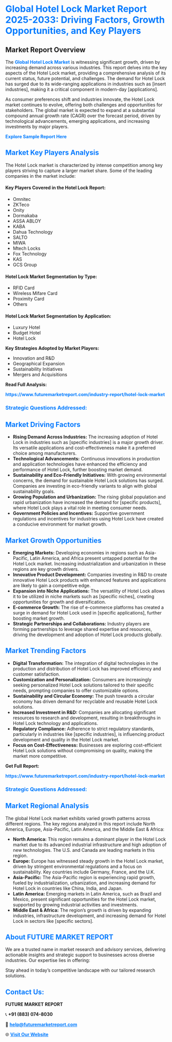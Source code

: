 <h1 style="color: #007BFF;">Global Hotel Lock Market Report 2025-2033: Driving Factors, Growth Opportunities, and Key Players</h1>

<section id="overview">
<h2>Market Report Overview</h2>
<p>The <a href="https://www.futuremarketreport.com/industry-report/hotel-lock-market" style="color: #007BFF; text-decoration: none;"><strong>Global Hotel Lock Market</strong></a> is witnessing significant growth, driven by increasing demand across various industries. This report delves into the key aspects of the Hotel Lock market, providing a comprehensive analysis of its current status, future potential, and challenges. The demand for Hotel Lock has surged due to its wide-ranging applications in industries such as [insert industries], making it a critical component in modern-day [applications].</p>
<p>As consumer preferences shift and industries innovate, the Hotel Lock market continues to evolve, offering both challenges and opportunities for stakeholders. The global market is expected to expand at a substantial compound annual growth rate (CAGR) over the forecast period, driven by technological advancements, emerging applications, and increasing investments by major players.</p>
</section>

<section id="overview">
<p><a href="https://www.futuremarketreport.com/request-sample/reportId=111446" style="color: #007BFF; text-decoration: none;"><strong>Explore Sample Report Here</strong></a></p>
</section>

<section id="key-players">
<h2 style="color: #007BFF;">Market Key Players Analysis</h2>
<p>The Hotel Lock market is characterized by intense competition among key players striving to capture a larger market share. Some of the leading companies in the market include:</p>
<h4>Key Players Covered in the Hotel Lock Report:</h4>
<ul><li>Omnitec</li><li>ZKTeco</li><li>Onity</li><li>Dormakaba</li><li>ASSA ABLOY</li><li>KABA</li><li>Dahua Technology</li><li>SALTO</li><li>MIWA</li><li>Mtech Locks</li><li>Fox Technology</li><li>KAS</li><li>GCS Group</li></ul>
<h4>Hotel Lock Market Segmentation by Type:</h4>
<ul><li>RFID Card</li><li>Wireless Mifare Card</li><li>Proximity Card</li><li>Others</li></ul>

<h4>Hotel Lock Market Segmentation by Application:</h4>
<ul><li>Luxury Hotel</li><li>Budget Hotel</li><li>Hotel Lock</li></ul>
<p><strong>Key Strategies Adopted by Market Players:</strong></p>
<ul>
<li>Innovation and R&D</li>
<li>Geographical Expansion</li>
<li>Sustainability Initiatives</li>
<li>Mergers and Acquisitions</li>
</ul>
</section>

<section>
<p><strong>Read Full Analysis: </strong></p><a href="https://www.futuremarketreport.com/industry-report/hotel-lock-market" style="color: #007BFF; text-decoration: none;"><strong>https://www.futuremarketreport.com/industry-report/hotel-lock-market</strong></a>
<h3 style="color: #007BFF;">Strategic Questions Addressed:</h3>
</section>

<section id="driving-factors">
<h2 style="color: #007BFF;">Market Driving Factors</h2>
<ul>
<li><strong>Rising Demand Across Industries:</strong> The increasing adoption of Hotel Lock in industries such as [specific industries] is a major growth driver. Its versatile applications and cost-effectiveness make it a preferred choice among manufacturers.</li>
<li><strong>Technological Advancements:</strong> Continuous innovations in production and application technologies have enhanced the efficiency and performance of Hotel Lock, further boosting market demand.</li>
<li><strong>Sustainability and Eco-Friendly Initiatives:</strong> With growing environmental concerns, the demand for sustainable Hotel Lock solutions has surged. Companies are investing in eco-friendly variants to align with global sustainability goals.</li>
<li><strong>Growing Population and Urbanization:</strong> The rising global population and rapid urbanization have increased the demand for [specific products], where Hotel Lock plays a vital role in meeting consumer needs.</li>
<li><strong>Government Policies and Incentives:</strong> Supportive government regulations and incentives for industries using Hotel Lock have created a conducive environment for market growth.</li>
</ul>
</section>

<section id="growth-opportunities">
<h2 style="color: #007BFF;">Market Growth Opportunities</h2>
<ul>
<li><strong>Emerging Markets:</strong> Developing economies in regions such as Asia-Pacific, Latin America, and Africa present untapped potential for the Hotel Lock market. Increasing industrialization and urbanization in these regions are key growth drivers.</li>
<li><strong>Innovative Product Development:</strong> Companies investing in R&D to create innovative Hotel Lock products with enhanced features and applications are likely to gain a competitive edge.</li>
<li><strong>Expansion into Niche Applications:</strong> The versatility of Hotel Lock allows it to be utilized in niche markets such as [specific niches], creating opportunities for growth and diversification.</li>
<li><strong>E-commerce Growth:</strong> The rise of e-commerce platforms has created a surge in demand for Hotel Lock used in [specific applications], further boosting market growth.</li>
<li><strong>Strategic Partnerships and Collaborations:</strong> Industry players are forming partnerships to leverage shared expertise and resources, driving the development and adoption of Hotel Lock products globally.</li>
</ul>
</section>

<section id="trending-factors">
<h2 style="color: #007BFF;">Market Trending Factors</h2>
<ul>
<li><strong>Digital Transformation:</strong> The integration of digital technologies in the production and distribution of Hotel Lock has improved efficiency and customer satisfaction.</li>
<li><strong>Customization and Personalization:</strong> Consumers are increasingly seeking personalized Hotel Lock solutions tailored to their specific needs, prompting companies to offer customizable options.</li>
<li><strong>Sustainability and Circular Economy:</strong> The push towards a circular economy has driven demand for recyclable and reusable Hotel Lock solutions.</li>
<li><strong>Increased Investment in R&D:</strong> Companies are allocating significant resources to research and development, resulting in breakthroughs in Hotel Lock technology and applications.</li>
<li><strong>Regulatory Compliance:</strong> Adherence to strict regulatory standards, particularly in industries like [specific industries], is influencing product development and quality in the Hotel Lock market.</li>
<li><strong>Focus on Cost-Effectiveness:</strong> Businesses are exploring cost-efficient Hotel Lock solutions without compromising on quality, making the market more competitive.</li>
</ul>
</section>

<section>
<p><strong>Get Full Report: </strong></p><a href="https://www.futuremarketreport.com/industry-report/hotel-lock-market" style="color: #007BFF; text-decoration: none;"><strong>https://www.futuremarketreport.com/industry-report/hotel-lock-market</strong></a>
<h3 style="color: #007BFF;">Strategic Questions Addressed:</h3>
</section>


<section id="regional-analysis">
<h2 style="color: #007BFF;">Market Regional Analysis</h2>
<p>The global Hotel Lock market exhibits varied growth patterns across different regions. The key regions analyzed in this report include North America, Europe, Asia-Pacific, Latin America, and the Middle East & Africa:</p>
<ul>
<li><strong>North America:</strong> This region remains a dominant player in the Hotel Lock market due to its advanced industrial infrastructure and high adoption of new technologies. The U.S. and Canada are leading markets in this region.</li>
<li><strong>Europe:</strong> Europe has witnessed steady growth in the Hotel Lock market, driven by stringent environmental regulations and a focus on sustainability. Key countries include Germany, France, and the U.K.</li>
<li><strong>Asia-Pacific:</strong> The Asia-Pacific region is experiencing rapid growth, fueled by industrialization, urbanization, and increasing demand for Hotel Lock in countries like China, India, and Japan.</li>
<li><strong>Latin America:</strong> Emerging markets in Latin America, such as Brazil and Mexico, present significant opportunities for the Hotel Lock market, supported by growing industrial activities and investments.</li>
<li><strong>Middle East & Africa:</strong> The region’s growth is driven by expanding industries, infrastructure development, and increasing demand for Hotel Lock in sectors like [specific sectors].</li>
</ul>
</section>

<footer>
<h2 style="color: #007BFF;">About FUTURE MARKET REPORT</h2>
<p>We are a trusted name in market research and advisory services, delivering actionable insights and strategic support to businesses across diverse industries. Our expertise lies in offering:</p>

<p>Stay ahead in today’s competitive landscape with our tailored research solutions.</p>

<h2 style="color: #007BFF;">Contact Us:</h2>
<p><strong>FUTURE MARKET REPORT</strong></p>
<p>📞 <strong>+91 (883) 074-8030</strong></p>
<p>📧 <strong><a href="mailto:help@futuremarketreport.com" style="color: #007BFF;">help@futuremarketreport.com</a></strong></p>
<p>🌐 <strong><a href="https://www.futuremarketreport.com/" style="color: #007BFF;">Visit Our Website</a></strong></p>
</footer>